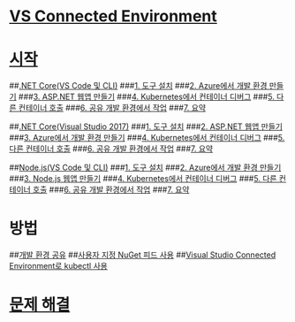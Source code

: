 # [VS Connected Environment](visual-studio-connected-environment.md)

# [시작](get-started.md)
##[.NET Core(VS Code 및 CLI)](get-started-netcore-01.md)
###[1. 도구 설치](get-started-netcore-01.md)
###[2. Azure에서 개발 환경 만들기](get-started-netcore-02.md)
###[3. ASP.NET 웹앱 만들기](get-started-netcore-03.md)
###[4. Kubernetes에서 컨테이너 디버그](get-started-netcore-04.md)
###[5. 다른 컨테이너 호출](get-started-netcore-05.md)
###[6. 공유 개발 환경에서 작업](get-started-netcore-06.md)
###[7. 요약](get-started-netcore-07.md)

##[.NET Core(Visual Studio 2017)](get-started-netcore-visualstudio-01.md)
###[1. 도구 설치](get-started-netcore-visualstudio-01.md)
###[2. ASP.NET 웹앱 만들기](get-started-netcore-visualstudio-02.md)
###[3. Azure에서 개발 환경 만들기](get-started-netcore-visualstudio-03.md)
###[4. Kubernetes에서 컨테이너 디버그](get-started-netcore-visualstudio-04.md)
###[5. 다른 컨테이너 호출](get-started-netcore-visualstudio-05.md)
###[6. 공유 개발 환경에서 작업](get-started-netcore-visualstudio-06.md)
###[7. 요약](get-started-netcore-visualstudio-07.md)

##[Node.js(VS Code 및 CLI)](get-started-nodejs-01.md)
###[1. 도구 설치](get-started-nodejs-01.md)
###[2. Azure에서 개발 환경 만들기](get-started-nodejs-02.md)
###[3. Node.js 웹앱 만들기](get-started-nodejs-03.md)
###[4. Kubernetes에서 컨테이너 디버그](get-started-nodejs-04.md)
###[5. 다른 컨테이너 호출](get-started-nodejs-05.md)
###[6. 공유 개발 환경에서 작업](get-started-nodejs-06.md)
###[7. 요약](get-started-nodejs-07.md)

# 방법
##[개발 환경 공유](how-to/share-dev-environment.md)
##[사용자 지정 NuGet 피드 사용](how-to/use-a-custom-nuget-feed.md)
##[Visual Studio Connected Environment로 kubectl 사용](how-to/use-kubectl-with-vsce.md)

# [문제 해결](troubleshooting.md)

